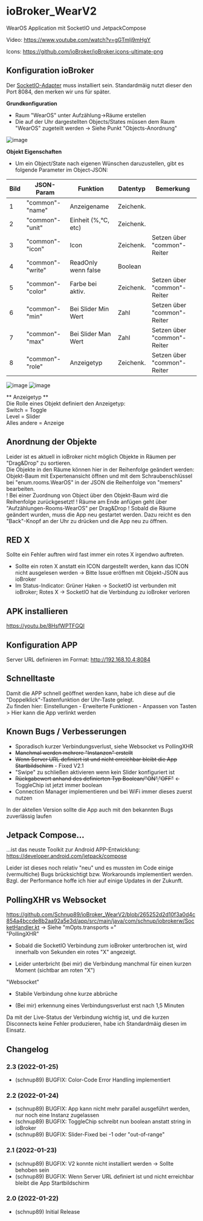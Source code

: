 # ioBroker_WearV2
WearOS Application mit SocketIO und JetpackCompose
  
Video:
https://www.youtube.com/watch?v=gGTmlj9mHgY

Icons:
https://github.com/ioBroker/ioBroker.icons-ultimate-png


## Konfiguration ioBroker
Der [SocketIO-Adapter](https://github.com/ioBroker/ioBroker.socketio) muss installiert sein.
Standardmäig nutzt dieser den Port 8084, den merken wir uns für später.

**Grundkonfiguration**
- Raum "WearOS" unter Aufzählung->Räume erstellen
- Die auf der Uhr dargestellten Objects/States müssen dem Raum "WearOS" zugeteilt werden -> Siehe Punkt "Objects-Anordnung"

![image](https://user-images.githubusercontent.com/28166743/150635785-b8b4d6be-9404-412b-8c38-814864c167bb.png)



**Objekt Eigenschaften**
- Um ein Object/State nach eigenen Wünschen daruzustellen, gibt es folgende Parameter im Object-JSON:

Bild | JSON-Param       | Funktion                | Datentyp  | Bemerkung  |
---- | ---------------- | ----------------------- | --------- | ---------- |
1    | "common"-"name"  | Anzeigename           | Zeichenk.   |
2    | "common"-"unit"  | Einheit (%,°C, etc)   | Zeichenk.   |
3    | "common"-"icon"  | Icon                  | Zeichenk.   | Setzen über "common"-Reiter
4    | "common"-"write" | ReadOnly wenn false   | Boolean     | 
5    | "common"-"color" | Farbe bei aktiv.      | Zeichenk.   | Setzen über "common"-Reiter
6    | "common"-"min"   | Bei Slider Min Wert   | Zahl        | Setzen über "common"-Reiter
7    | "common"-"max"   | Bei Slider Man Wert   | Zahl        | Setzen über "common"-Reiter
8    | "common"-"role"  | Anzeigetyp            | Zeichenk.   | Setzen über "common"-Reiter



![image](https://user-images.githubusercontent.com/28166743/150635645-0b8cd1ad-fecb-432a-87d0-0ceeb7a98afd.png)
![image](https://user-images.githubusercontent.com/28166743/150635717-40ae2677-9da2-4fe0-8f90-2699425a278c.png)


** Anzeigetyp **  
Die Rolle eines Objekt definiert den Anzeigetyp:  
Switch = Toggle  
Level = Slider  
Alles andere = Anzeige  
  
  
  
## Anordnung der Objekte
Leider ist es aktuell in ioBroker nicht möglich Objekte in Räumen per "Drag&Drop" zu sortieren.  
Die Objekte in den Räume können hier in der Reihenfolge geändert werden:  
Objekt-Baum mit Expertenansicht öffnen und mit dem Schraubenschlüssel bei "enum.rooms.WearOS" in der JSON die Reihenfolge von "memers" bearbeiten.  
! Bei einer Zuordnung von Object über den Objekt-Baum wird die Reihenfolge zurückgesetzt!
! Räume am Ende anfügen geht über "Aufzählungen-Rooms-WearOS" per Drag&Drop
! Sobald die Räume geändert wurden, muss die App neu gestartet werden. Dazu reicht es den "Back"-Knopf an der Uhr zu drücken und die App neu zu öffnen.


## RED X
Sollte ein Fehler auftren wird fast immer ein rotes X irgendwo auftreten.  
- Sollte ein roten X anstatt ein ICON dargestellt werden, kann das ICON nicht ausgelesen werden -> Bitte Issue eröffnen mit Objekt-JSON aus ioBroker
- Im Status-Indicator: Grüner Haken -> SocketIO ist verbunden mit ioBroker; Rotes X -> SocketIO hat die Verbindung zu ioBroker verloren


## APK installieren
https://youtu.be/8HsfWPTFGQI


## Konfiguration APP
Server URL definieren im Format: http://192.168.10.4:8084


## Schnelltaste
Damit die APP schnell geöffnet werden kann, habe ich diese auf die "Doppelklick"-Tastenfunktion der Uhr-Taste gelegt.  
Zu finden hier: Einstellungen - Erweiterte Funktionen - Anpassen von Tasten > Hier kann die App verlinkt werden



## Known Bugs / Verbesserungen
- Sporadisch kurzer Verbindungsverlust, siehe Websocket vs PollingXHR
- <s>Manchmal werden mehrere "Instanzen" erstellt </s>
- <s>Wenn Server URL definiert ist und nicht erreichbar bleibt die App  Startbildschirm</s>  - Fixed V2.1
- "Swipe" zu schließen aktivieren wenn kein Slider konfiguriert ist
- <s>Rückgabewert anhand des definierten Typ Boolean/"ON","OFF"</s> <-ToggleChip ist jetzt immer boolean
- Connection Manager implementieren und bei WiFi immer dieses zuerst nutzen

In der aktellen Version sollte die App auch mit den bekannten Bugs zuverlässig laufen


## Jetpack Compose...
...ist das neuste Toolkit zur Android APP-Entwicklung:  
https://developer.android.com/jetpack/compose

Leider ist dieses noch relativ "neu" und es mussten im Code einige (vermultiche) Bugs brücksichtigt bzw. Workarounds implementiert werden.  
Bzgl. der Performance hoffe ich hier auf einige Updates in der Zukunft.  


## PollingXHR vs Websocket
https://github.com/Schnup89/ioBroker_WearV2/blob/265252d2d10f3a0d4c854a4bccde8b2aa92a5e3d/app/src/main/java/com/schnup/iobrokerw/SocketHandler.kt
-> Siehe "mOpts.transports ="  
"PollingXHR" 
+ Sobald die SocketIO Verbindung zum ioBroker unterbrochen ist, wird innerhalb von Sekunden ein rotes "X" angezeigt.
- Leider unterbricht (bei mir) die Verbindung manchmal für einen kurzen Moment (sichtbar am roten "X")
  
"Websocket"  
+ Stabile Verbindung ohne kurze abbrüche
- (Bei mir) erkennung eines Verbindungsverlust erst nach 1,5 Minuten

Da mit der Live-Status der Verbindung wichtig ist, und die kurzen Disconnects keine Fehler produzieren, habe ich Standardmäig diesen im Einsatz.


## Changelog

### 2.3 (2022-01-25)
* (schnup89) BUGFIX: Color-Code Error Handling implementiert

### 2.2 (2022-01-24)
* (schnup89) BUGFIX: App kann nicht mehr parallel ausgeführt werden, nur noch eine Instanz zugelassen
* (schnup89) BUGFIX: ToggleChip schreibt nun boolean anstatt string in ioBroker
* (schnup89) BUGFIX: Slider-Fixed bei -1 oder "out-of-range"

### 2.1 (2022-01-23)
* (schnup89) BUGFIX: V2 konnte nicht installiert werden -> Sollte behoben sein
* (schnup89) BUGFIX: Wenn Server URL definiert ist und nicht erreichbar bleibt die App Startbildschirm

### 2.0 (2022-01-22)
* (schnup89) Initial Release



